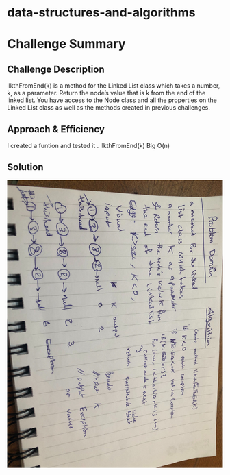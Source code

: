 # data-structures-and-algorithms
# Challenge Summary


## Challenge Description
 llkthFromEnd(k) is a method for the Linked List class which takes a number, k, as a parameter. Return the node’s value that is k from the end of the linked list. You have access to the Node class and all the properties on the Linked List class as well as the methods created in previous challenges.

## Approach & Efficiency
I created a funtion and tested it  . 
llkthFromEnd(k)  Big O(n)

## Solution
![](wb.jpg)